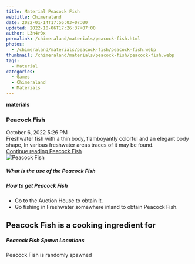 ```yaml
---
title: Material Peacock Fish
webtitle: Chimeraland
date: 2022-01-14T17:56:03+07:00
updated: 2022-10-06T17:26:37+07:00
author: L3n4r0x
permalink: /chimeraland/materials/peacock-fish.html
photos:
  - /chimeraland/materials/peacock-fish/peacock-fish.webp
thumbnail: /chimeraland/materials/peacock-fish/peacock-fish.webp
tags:
  - Material
categories:
  - Games
  - Chimeraland
  - Materials
---
```


<section id="bootstrap-wrapper">
  <link
    rel="stylesheet"
    href="https://cdn.statically.io/gh/dimaslanjaka/Web-Manajemen/40ac3225/css/bootstrap-4.5-wrapper.css"
  />
  <div
    class="row g-0 border rounded overflow-hidden flex-md-row mb-4 shadow-sm position-relative"
  >
    <div class="col p-4 d-flex flex-column position-static">
      <strong class="d-inline-block mb-2 text-success">materials</strong>
      <h3 class="mb-0">Peacock Fish</h3>
      <div class="mb-1 text-muted">October 6, 2022 5:26 PM</div>
      <div class="mb-2 border p-1">
        Freshwater fish with a thin body, flamboyantly colorful and an elegant
        body shape, In various freshwater areas traces of it may be found.
      </div>
      <a href="#" class="stretched-link d-none"
        >Continue reading Peacock Fish</a
      >
    </div>
    <div class="col-auto d-none d-lg-block">
      <img
        src="/chimeraland/materials/peacock-fish/peacock-fish.webp"
        alt="Peacock Fish"
      />
    </div>
  </div>
  <div class="row">
    <div class="col-lg-6 col-12 mb-2">
      <div class="card">
        <div class="card-body">
          <h5 class="card-title">What is the use of the Peacock Fish</h5>
          <div class="card-text"><ul></ul></div>
        </div>
      </div>
    </div>
    <div class="col-lg-6 col-12 mb-2">
      <div class="card">
        <div class="card-body">
          <h5 class="card-title">How to get Peacock Fish</h5>
          <div class="card-text">
            <ul>
              <li>Go to the Auction House to obtain it.</li>
              <li>
                Go fishing in Freshwater somewhere inland to obtain Peacock
                Fish.
              </li>
            </ul>
          </div>
        </div>
      </div>
    </div>
    <div class="col-lg-6 col-12 mb-2">
      <h2 id="cookable">Peacock Fish is a cooking ingredient for</h2>
    </div>
    <div class="col-12 mb-2">
      <h5>Peacock Fish Spawn Locations</h5>
      <p>Peacock Fish is randomly spawned</p>
    </div>
  </div>
</section>